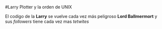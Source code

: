#Larry Plotter y la orden de UNIX

El codigo de la **Larry** se vuelve cada vez más peligroso **Lord Ballmermort** y sus *followers* tiene cada vez mas *tetwites*
